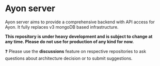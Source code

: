 Ayon server
===========

Ayon server aims to provide a comprehensive backend with API access for Ayon. It fully replaces v3 mongoDB based infrastructure. 

**This repository is under heavy development and is subject to change at any time. Please do not use for production of any kind for now.** 

❓ Please use the **discussions** feature on respective repositories to ask questions about architecture decision or to submit suggestions. 
